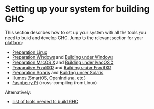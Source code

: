 # Setting up your system for building GHC


This section describes how to set up your system with all the tools you need to build and develop GHC. Jump to the relevant section for your [platform](platforms):

- [Preparation Linux](building/preparation/linux)
- [Preparation Windows](building/preparation/windows) and [Building under Windows](windows-ghc)
- [Preparation MacOS X](building/preparation/mac-osx) and [Building under MacOS X](building/mac-osx)
- [Preparation FreeBSD](building/preparation/free-bsd) and [Building under FreeBSD](free-bsd-ghc)
- [Preparation Solaris](building/preparation/solaris) and [Building under Solaris](building/solaris)
- [Illumos](building/preparation/illumos) (SmartOS, OpenIndiana, etc.)
- [Raspberry Pi](building/preparation/raspberry-pi) (cross-compiling from Linux)


 
Alternatively:

- [List of tools needed to build GHC](building/preparation/tools)